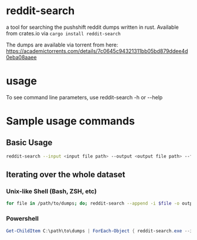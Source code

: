 # reddit-search
a tool for searching the pushshift reddit dumps written in rust. Available from crates.io via `cargo install reddit-search`

The dumps are available via torrent from here: https://academictorrents.com/details/7c0645c94321311bb05bd879ddee4d0eba08aaee

# usage
To see command line parameters, use reddit-search -h or --help

# Sample usage commands

## Basic Usage
```sh
reddit-search --input <input file path> --output <output file path> --fields <field:value> ...
```


## Iterating over the whole dataset

### Unix-like Shell (Bash, ZSH, etc)
```sh
for file in /path/to/dumps; do; reddit-search --append -i $file -o output.json -f field:value; done
```

### Powershell
```powershell
Get-ChildItem C:\path\to\dumps | ForEach-Object { reddit-search.exe --input $_.FullName -f subreddit:schwiiz -o output_schwiiz_submissions.json --append }
```
